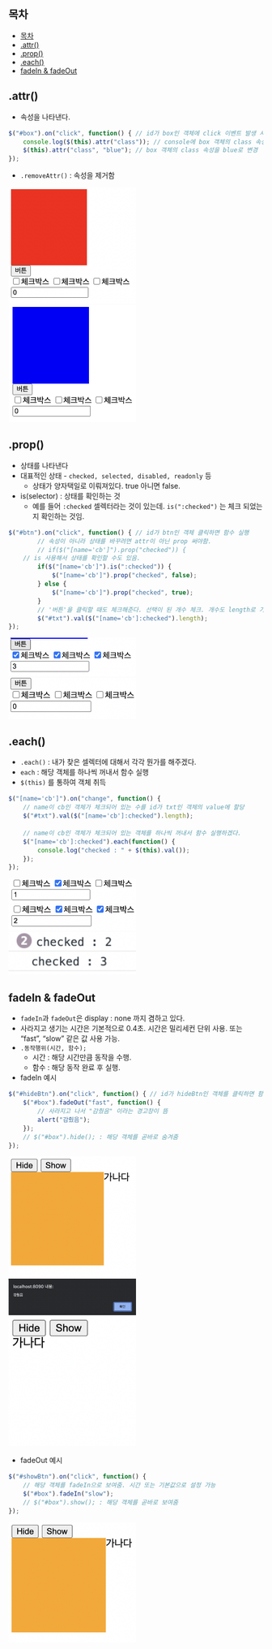 ## 목차
- [목차](#목차)
- [.attr()](#attr)
- [.prop()](#prop)
- [.each()](#each)
- [fadeIn & fadeOut](#fadein--fadeout)

## .attr()

- 속성을 나타낸다.

```jsx
$("#box").on("click", function() { // id가 box인 객체에 click 이벤트 발생 시
	console.log($(this).attr("class")); // console에 box 객체의 class 속성을 취득
	$(this).attr("class", "blue"); // box 객체의 class 속성을 blue로 변경
});
```

- `.removeAttr()` : 속성을 제거함

<img src="./src/220125/attr1.png" width="50%">

<img src="./src/220125/attr2.png" width="50%">


## .prop()

- 상태를 나타낸다
- 대표적인 상태 - `checked, selected, disabled, readonly` 등
    - 상태가 양자택일로 이뤄져있다. true 아니면 false.
- is(selector) : 상태를 확인하는 것
    - 예를 들어 `:checked` 셀렉터라는 것이 있는데. `is(":checked")` 는 체크 되었는지 확인하는 것임.

```jsx
$("#btn").on("click", function() { // id가 btn인 객체 클릭하면 함수 실행
		// 속성이 아니라 상태를 바꾸려면 attr이 아닌 prop 써야함.
 		// if($("[name='cb']").prop("checked")) { 
    // is 사용해서 상태를 확인할 수도 있음.
		if($("[name='cb']").is(":checked")) {
			$("[name='cb']").prop("checked", false);
		} else {
			$("[name='cb']").prop("checked", true);
		}
		// '버튼'을 클릭할 때도 체크해준다. 선택이 된 개수 체크. 개수도 length로 가능.
		$("#txt").val($("[name='cb']:checked").length);
});
```

<img src="./src/220125/prop1.png" width="50%">

<img src="./src/220125/prop2.png" width="50%">

## .each()

- `.each()` : 내가 찾은 셀렉터에 대해서 각각 뭔가를 해주겠다.
- `each` : 해당 객체를 하나씩 꺼내서 함수 실행
- `$(this)` 를 통하여 객체 취득

```jsx
$("[name='cb']").on("change", function() {
	// name이 cb인 객체가 체크되어 있는 수를 id가 txt인 객체의 value에 할당
	$("#txt").val($("[name='cb']:checked").length);
	
	// name이 cb인 객체가 체크되어 있는 객체를 하나씩 꺼내서 함수 실행하겠다.
	$("[name='cb']:checked").each(function() {
		console.log("checked : " + $(this).val());
	});
});
```

<img src="./src/220125/each1.png" width="50%">

<img src="./src/220125/each2.png" width="50%">

<img src="./src/220125/each3.png" width="50%">


## fadeIn & fadeOut

- `fadeIn`과 `fadeOut`은 display : none 까지 겸하고 있다.
- 사라지고 생기는 시간은 기본적으로 0.4초. 시간은 밀리세컨 단위 사용. 또는 “fast”, “slow” 같은 값 사용 가능.
- `.동작행위(시간, 함수);`
    - 시간 : 해당 시간만큼 동작을 수행.
    - 함수 : 해당 동작 완료 후 실행.
- fadeIn 예시

```jsx
$("#hideBtn").on("click", function() { // id가 hideBtn인 객체를 클릭하면 함수 실행
	$("#box").fadeOut("fast", function() {
		// 사라지고 나서 "감췄음" 이라는 경고창이 뜸
		alert("감췄음");
	});
	// $("#box").hide(); : 해당 객체를 곧바로 숨겨줌
});
```

<img src="./src/220125/fadein1.png" width="50%">

<img src="./src/220125/fadein2.png" width="50%">

<img src="./src/220125/fadein3.png" width="50%">


- fadeOut 예시

```jsx
$("#showBtn").on("click", function() {
	// 해당 객체를 fadeIn으로 보여줌. 시간 또는 기본값으로 설정 가능
	$("#box").fadeIn("slow");
	// $("#box").show(); : 해당 객체를 곧바로 보여줌
});
```

<img src="./src/220125/fadeout1.png" width="50%">